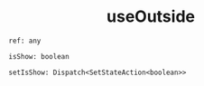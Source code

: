 <h1 align="center">useOutside</h1>

```ref: any```

```isShow: boolean```

```setIsShow: Dispatch<SetStateAction<boolean>>```
